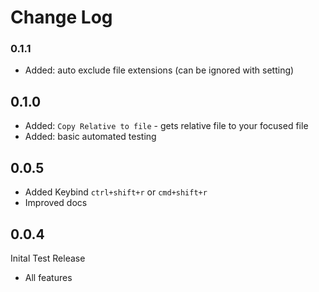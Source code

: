# Change Log

### 0.1.1
* Added: auto exclude file extensions (can be ignored with setting)

## 0.1.0
* Added: `Copy Relative to file` - gets relative file to your focused file
* Added: basic automated testing

 ## 0.0.5
 * Added Keybind `ctrl+shift+r` or `cmd+shift+r`
 * Improved docs


## 0.0.4
 Inital Test Release

 * All features
